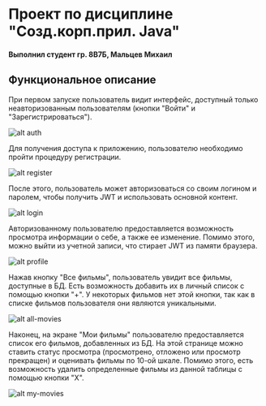 # Проект по дисциплине "Созд.корп.прил. Java"
#### Выполнил студент гр. 8В7Б, Мальцев Михаил

## Функциональное описание

При первом запуске пользователь видит интерфейс, доступный только неавторизованным пользователям (кнопки "Войти" и "Зарегистрироваться").

![alt auth](https://i.imgur.com/zBqjKPg.png)

Для получения доступа к приложению, пользователю необходимо пройти процедуру регистрации.

![alt register](https://i.imgur.com/kfIfr65.png)

После этого, пользователь может авторизоваться со своим логином и паролем, чтобы получить JWT и использовать основной контент.

![alt login](https://i.imgur.com/mZE1UxU.png)

Авторизованному пользователю предоставляется возможность просмотра информации о себе, а также ее изменение. 
Помимо этого, можно выйти из учетной записи, что стирает JWT из памяти браузера. 

![alt profile](https://i.imgur.com/hFdZq2a.png)

Нажав кнопку "Все фильмы", пользователь увидит все фильмы, доступные в БД.
Есть возможность добавить их в личный список с помощью кнопки "+". У некоторых фильмов нет этой кнопки, так как в списке фильмов пользователя они являются уникальными.

![alt all-movies](https://i.imgur.com/Fv0JjAN.png)

Наконец, на экране "Мои фильмы" пользователю предоставляется список его фильмов, добавленных из БД. 
На этой странице можно ставить статус просмотра (просмотрено, отложено или просмотр прекращен) и оценивать фильмы по 10-ой шкале.
Помимо этого, есть возможность удалить определенные фильмы из данной таблицы с помощью кнопки "Х". 

![alt my-movies](https://i.imgur.com/qKh9iXu.png)


